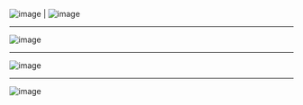 ![image](https://github.com/askindiawhy/Sales-and-Finance-Project-of-AtliQ-Hardware-Excel-Project-/assets/121374921/33bf1692-f711-4a6b-ad76-5f065a620b4e) | 
![image](https://github.com/askindiawhy/Sales-and-Finance-Project-of-AtliQ-Hardware-Excel-Project-/assets/121374921/65bcb5a0-3685-42ba-bdcf-e567ce821186)


-------------

![image](https://github.com/askindiawhy/Sales-and-Finance-Project-of-AtliQ-Hardware-Excel-Project-/assets/121374921/90d16501-6226-4d60-9808-110d18392342)

-------------

![image](https://github.com/askindiawhy/Sales-and-Finance-Project-of-AtliQ-Hardware-Excel-Project-/assets/121374921/868dc379-263f-460b-8fcc-12aae9b8d622)


-------------

![image](https://github.com/askindiawhy/Sales-and-Finance-Project-of-AtliQ-Hardware-Excel-Project-/assets/121374921/cd6e207b-071b-4916-821d-f0f189f3da9c)



